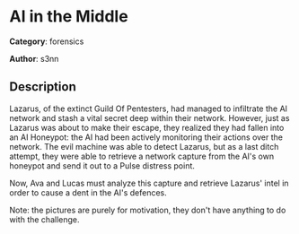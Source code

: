 # AI in the Middle


**Category**: forensics

**Author**: s3nn

## Description

Lazarus, of the extinct Guild Of Pentesters, had managed to infiltrate the AI network and stash a vital secret deep within their network. However, just as Lazarus was about to make their escape, they realized they had fallen into an AI Honeypot: the AI had been actively monitoring their actions over the network. The evil machine was able to detect Lazarus, but as a last ditch attempt, they were able to retrieve a network capture from the AI's own honeypot and send it out to a Pulse distress point. 

Now, Ava and Lucas must analyze this capture and retrieve Lazarus' intel in order to cause a dent in the AI's defences.

Note: the pictures are purely for motivation, they don't have anything to do with the challenge. 
